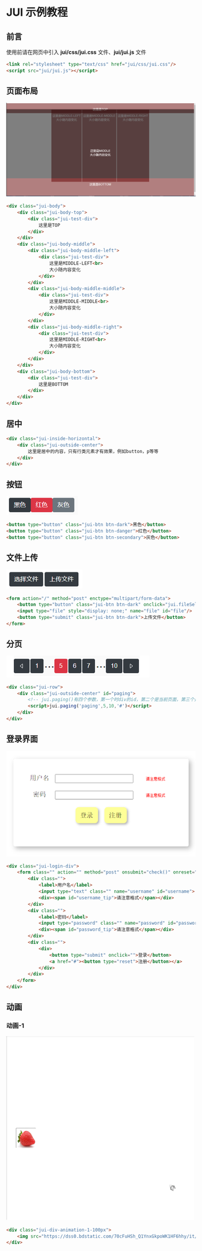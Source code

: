 # JUI 示例教程

## 前言

使用前请在网页<head></head>中引入 **jui/css/jui.css** 文件、**jui/jui.js** 文件

```html
<link rel="stylesheet" type="text/css" href="jui/css/jui.css"/>
<script src="jui/jui.js"></script>
```

## 页面布局

![image-20201016192410773](image-20201016192410773.png)

```html
<div class="jui-body">
    <div class="jui-body-top">
        <div class="jui-test-div">				
            这里是TOP
        </div>
    </div>
    <div class="jui-body-middle">
        <div class="jui-body-middle-left">
            <div class="jui-test-div">
                这里是MIDDLE-LEFT<br>
                大小随内容变化
            </div>
        </div>	
        <div class="jui-body-middle-middle">
            <div class="jui-test-div">
                这里是MIDDLE-MIDDLE<br>
                大小随内容变化
            </div>
        </div>	
        <div class="jui-body-middle-right">
            <div class="jui-test-div">
                这里是MIDDLE-RIGHT<br>
                大小随内容变化
            </div>
        </div>	
    </div>			
    <div class="jui-body-bottom">
        <div class="jui-test-div">
            这里是BOTTOM
        </div>
    </div>			
</div>		
```

## 居中

```html
<div class="jui-inside-horizontal">
    <div class="jui-outside-center">
        这里是居中的内容，只有行类元素才有效果，例如button，p等等
    </div>
</div>
```

## 按钮

![image-20201020152844193](image-20201020152844193.png)

```html
<button type="button" class="jui-btn btn-dark">黑色</button>
<button type="button" class="jui-btn btn-danger">红色</button>
<button type="button" class="jui-btn btn-secondary">灰色</button>
```
## 文件上传

![image-20201020161056594](image-20201020161056594.png)

```html
<form action="/" method="post" enctype="multipart/form-data">
    <button type="button" class="jui-btn btn-dark" onclick="jui.fileSelect('file',this)">选择文件</button>
    <input type="file" style="display: none;" name="file" id="file"/>
    <button type="submit" class="jui-btn btn-dark">上传文件</button>
</form>
```
## 分页

![image-20201020204849568](image-20201020204849568.png)

```html
<div class="jui-row">
    <div class="jui-outside-center" id="paging">
        <!-- jui.paging()有四个参数，第一个时div的id，第二个是当前页面，第三个是总页面，第四个是要跳转的路由，跳转带有currentPage属性是目标页码 -->
        <script>jui.paging('paging',5,10,'#')</script>
    </div>
</div>
```
## 登录界面

![image-20201015172509986](image-20201015172509986.png)

```html
<div class="jui-login-div">
    <form class="" action="" method="post" onsubmit="check()" onreset="clear_tip()">
        <div class="">
            <label>用户名</label>
            <input type="text" class="" name="username" id="username">
            <div><span id="username_tip">请注意格式</span></div>
        </div>
        <div class="">
            <label>密码</label>
            <input type="password" class="" name="password" id="password">
            <div><span id="password_tip">请注意格式</span></div>
        </div>
        <div class="">
            <div>
                <button type="submit" onclick="">登录</button>
                <a href="#"><button type="reset">注册</button></a>
            </div>
        </div>
    </form>
</div>
```

## 动画

### 动画-1

![动画](%E5%8A%A8%E7%94%BB.gif)

```html
<div class="jui-div-animation-1-100px">
    <img src="https://dss0.bdstatic.com/70cFuHSh_Q1YnxGkpoWK1HF6hhy/it/u=1906469856,4113625838&fm=26&gp=0.jpg" >
</div>
```

